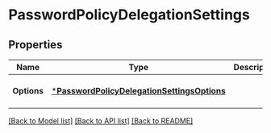 # PasswordPolicyDelegationSettings

## Properties
Name | Type | Description | Notes
------------ | ------------- | ------------- | -------------
**Options** | [***PasswordPolicyDelegationSettingsOptions**](PasswordPolicyDelegationSettingsOptions.md) |  | [optional] [default to null]

[[Back to Model list]](../README.md#documentation-for-models) [[Back to API list]](../README.md#documentation-for-api-endpoints) [[Back to README]](../README.md)

